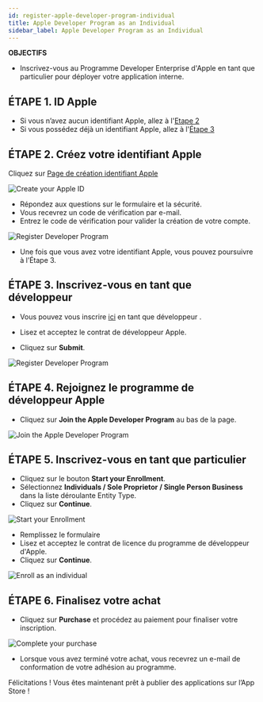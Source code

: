```yaml
---
id: register-apple-developer-program-individual
title: Apple Developer Program as an Individual
sidebar_label: Apple Developer Program as an Individual
---
```

<div class = "objectives"> 

**OBJECTIFS**

* Inscrivez-vous au Programme Developer Enterprise d'Apple en tant que particulier pour déployer votre application interne.</div> 

## ÉTAPE 1. ID Apple

* Si vous n’avez aucun identifiant Apple, allez à l'[Etape 2](#step-2-create-your-apple-id)
* Si vous possédez déjà un identifiant Apple, allez à l'[Étape 3](#step-3-register-as-a-developer)

## ÉTAPE 2. Créez votre identifiant Apple

Cliquez sur [Page de création identifiant Apple](https://appleid.apple.com/)

![Create your Apple ID](assets/deploy-app-store/Apple-ID-Creation-Page-4D-for-iOS.png)

* Répondez aux questions sur le formulaire et la sécurité.
* Vous recevrez un code de vérification par e-mail.
* Entrez le code de vérification pour valider la création de votre compte.

![Register Developer Program](assets/deploy-app-store/Register-developer-program-4D-for-iOS.png)

* Une fois que vous avez votre identifiant Apple, vous pouvez poursuivre à l’Étape 3.

## ÉTAPE 3. Inscrivez-vous en tant que développeur

* Vous pouvez vous inscrire [ici](https://developer.apple.com/account/) en tant que développeur .

* Lisez et acceptez le contrat de développeur Apple.

* Cliquez sur **Submit**.

![Register Developer Program](assets/deploy-app-store/Register-developer-4D-for-iOS.png)

## ÉTAPE 4. Rejoignez le programme de développeur Apple

* Cliquez sur **Join the Apple Developer Program** au bas de la page.

![Join the Apple Developer Program](assets/deploy-app-store/Join-Apple-Developer-Program-individuals-4D-for-iOS.png)

## ÉTAPE 5. Inscrivez-vous en tant que particulier

* Cliquez sur le bouton **Start your Enrollment**.
* Sélectionnez **Individuals / Sole Proprietor / Single Person Business** dans la liste déroulante Entity Type.
* Cliquez sur **Continue**.

![Start your Enrollment](assets/deploy-app-store/Apple-Developer-Program-Individuals-4D-for-iOS.png)

* Remplissez le formulaire
* Lisez et acceptez le contrat de licence du programme de développeur d'Apple.
* Cliquez sur **Continue**.

![Enroll as an individual](assets/deploy-app-store/Apple-Developer-Program-Enrollment-4D-for-iOS.png)

## ÉTAPE 6. Finalisez votre achat

* Cliquez sur **Purchase** et procédez au paiement pour finaliser votre inscription.

![Complete your purchase](assets/deploy-app-store/Complete-Purchase-Apple-Developer-Program-4D-for-iOS.png)

* Lorsque vous avez terminé votre achat, vous recevrez un e-mail de conformation de votre adhésion au programme.

Félicitations ! Vous êtes maintenant prêt à publier des applications sur l’App Store !